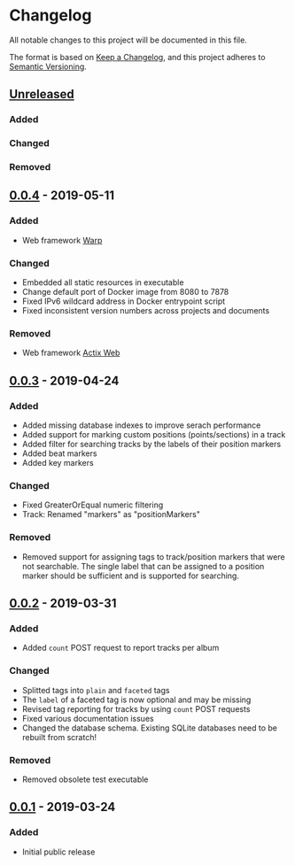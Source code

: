 # Changelog
All notable changes to this project will be documented in this file.

The format is based on [Keep a Changelog](https://keepachangelog.com/en/1.1.0/),
and this project adheres to [Semantic Versioning](https://semver.org/spec/v2.0.0.html).

## [Unreleased]

### Added

### Changed

### Removed

## [0.0.4] - 2019-05-11

### Added

- Web framework [Warp](https://github.com/seanmonstar/warp)

### Changed

- Embedded all static resources in executable
- Change default port of Docker image from 8080 to 7878
- Fixed IPv6 wildcard address in Docker entrypoint script
- Fixed inconsistent version numbers across projects and documents

### Removed

- Web framework [Actix Web](https://github.com/actix/actix-web)

## [0.0.3] - 2019-04-24

### Added

- Added missing database indexes to improve serach performance
- Added support for marking custom positions (points/sections) in a track
- Added filter for searching tracks by the labels of their position markers
- Added beat markers
- Added key markers

### Changed

- Fixed GreaterOrEqual numeric filtering
- Track: Renamed "markers" as "positionMarkers"

### Removed

- Removed support for assigning tags to track/position markers that
  were not searchable. The single label that can be assigned to a position
  marker should be sufficient and is supported for searching.

## [0.0.2] - 2019-03-31

### Added

- Added `count` POST request to report tracks per album

### Changed

- Splitted tags into `plain` and `faceted` tags
- The `label` of a faceted tag is now optional and may be missing
- Revised tag reporting for tracks by using `count` POST requests
- Fixed various documentation issues
- Changed the database schema. Existing SQLite databases need to be rebuilt from scratch!

### Removed

- Removed obsolete test executable

## [0.0.1] - 2019-03-24

### Added

- Initial public release

[Unreleased]: https://gitlab.com/uklotzde/aoide-rs/compare/v0.0.4...development
[0.0.4]: https://gitlab.com/uklotzde/aoide-rs/releases/v0.0.4
[0.0.3]: https://gitlab.com/uklotzde/aoide-rs/releases/v0.0.3
[0.0.2]: https://gitlab.com/uklotzde/aoide-rs/releases/v0.0.2
[0.0.1]: https://gitlab.com/uklotzde/aoide-rs/releases/v0.0.1
